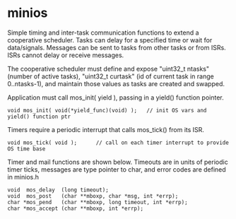# minios

Simple timing and inter-task communication functions to extend a cooperative scheduler. Tasks can delay for a specified time or wait for data/signals. Messages can be sent to tasks from other tasks or from ISRs. ISRs cannot delay or receive messages.

The cooperative scheduler must define and expose "uint32_t ntasks" (number of active tasks), "uint32_t curtask" (id of current task in range 0..ntasks-1), and maintain those values as tasks are created and swapped.

Application must call mos_init( yield ), passing in a yield() function pointer.
  
    void mos_init( void(*yield_func)(void) );   // init OS vars and yield() function ptr

Timers require a periodic interrupt that calls mos_tick() from its ISR.

    void mos_tick( void );      // call on each timer interrupt to provide OS time base
  
Timer and mail functions are shown below. Timeouts are in units of periodic timer ticks, messages are type pointer to char, and error codes are defined in minios.h

    void  mos_delay  (long timeout);
    void  mos_post   (char **mboxp, char *msg, int *errp);
    char *mos_pend   (char **mboxp, long timeout, int *errp);
    char *mos_accept (char **mboxp, int *errp);
    
